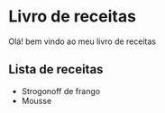 # Livro de receitas
Olá! bem vindo ao meu livro de receitas

## Lista de receitas
- Strogonoff de frango
- Mousse


